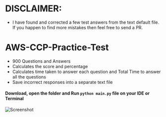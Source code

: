 # DISCLAIMER:
- I have found and corrected a few test answers from the text default file. If you happen to find more mistakes then feel free to send a PR.

# AWS-CCP-Practice-Test
- 900 Questions and Answers
- Calculates the score and percentage
- Calculates time taken to answer each question and Total Time to answer all the questions
- Save incorrect responses into a separate text file

#### Download, open the folder and Run `python main.py` file on your IDE or Terminal

![Screenshot](https://github.com/k4u5hik/AWS-Certified-Cloud-Practitioner---Practice-Test/blob/main/Screenshot%202023-01-30%20at%204.30.41%20pm.png?raw=true)
